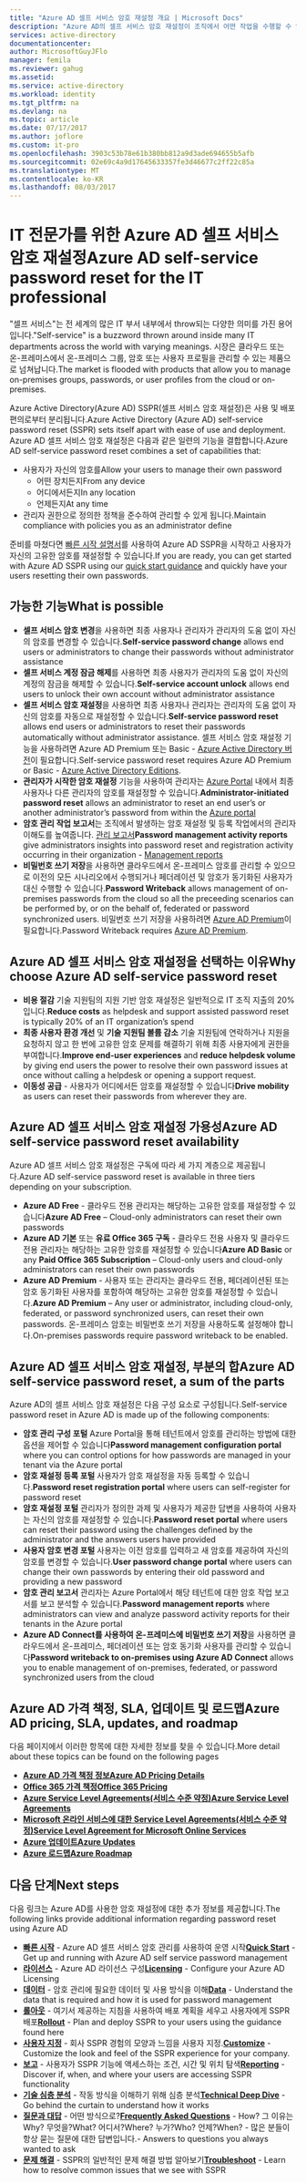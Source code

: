 ```yaml
---
title: "Azure AD 셀프 서비스 암호 재설정 개요 | Microsoft Docs"
description: "Azure AD의 셀프 서비스 암호 재설정이 조직에서 어떤 작업을 수행할 수 있나요?"
services: active-directory
documentationcenter: 
author: MicrosoftGuyJFlo
manager: femila
ms.reviewer: gahug
ms.assetid: 
ms.service: active-directory
ms.workload: identity
ms.tgt_pltfrm: na
ms.devlang: na
ms.topic: article
ms.date: 07/17/2017
ms.author: joflore
ms.custom: it-pro
ms.openlocfilehash: 3903c53b78e61b380bb812a9d3ade694655b5afb
ms.sourcegitcommit: 02e69c4a9d17645633357fe3d46677c2ff22c85a
ms.translationtype: MT
ms.contentlocale: ko-KR
ms.lasthandoff: 08/03/2017
---
```

# <a name="azure-ad-self-service-password-reset-for-the-it-professional"></a><span data-ttu-id="b5ba3-103">IT 전문가를 위한 Azure AD 셀프 서비스 암호 재설정</span><span class="sxs-lookup"><span data-stu-id="b5ba3-103">Azure AD self-service password reset for the IT professional</span></span>

<span data-ttu-id="b5ba3-104">"셀프 서비스"는 전 세계의 많은 IT 부서 내부에서 throw되는 다양한 의미를 가진 용어입니다.</span><span class="sxs-lookup"><span data-stu-id="b5ba3-104">"Self-service" is a buzzword thrown around inside many IT departments across the world with varying meanings.</span></span> <span data-ttu-id="b5ba3-105">시장은 클라우드 또는 온-프레미스에서 온-프레미스 그룹, 암호 또는 사용자 프로필을 관리할 수 있는 제품으로 넘쳐납니다.</span><span class="sxs-lookup"><span data-stu-id="b5ba3-105">The market is flooded with products that allow you to manage on-premises groups, passwords, or user profiles from the cloud or on-premises.</span></span>

<span data-ttu-id="b5ba3-106">Azure Active Directory(Azure AD) SSPR(셀프 서비스 암호 재설정)은 사용 및 배포 편의로부터 분리됩니다.</span><span class="sxs-lookup"><span data-stu-id="b5ba3-106">Azure Active Directory (Azure AD) self-service password reset (SSPR) sets itself apart with ease of use and deployment.</span></span> <span data-ttu-id="b5ba3-107">Azure AD 셀프 서비스 암호 재설정은 다음과 같은 일련의 기능을 결합합니다.</span><span class="sxs-lookup"><span data-stu-id="b5ba3-107">Azure AD self-service password reset combines a set of capabilities that:</span></span>

* <span data-ttu-id="b5ba3-108">사용자가 자신의 암호를</span><span class="sxs-lookup"><span data-stu-id="b5ba3-108">Allow your users to manage their own password</span></span>
  * <span data-ttu-id="b5ba3-109">어떤 장치든지</span><span class="sxs-lookup"><span data-stu-id="b5ba3-109">From any device</span></span>
  * <span data-ttu-id="b5ba3-110">어디에서든지</span><span class="sxs-lookup"><span data-stu-id="b5ba3-110">In any location</span></span>
  * <span data-ttu-id="b5ba3-111">언제든지</span><span class="sxs-lookup"><span data-stu-id="b5ba3-111">At any time</span></span>
* <span data-ttu-id="b5ba3-112">관리자 권한으로 정의한 정책을 준수하여 관리할 수 있게 됩니다.</span><span class="sxs-lookup"><span data-stu-id="b5ba3-112">Maintain compliance with policies you as an administrator define</span></span>

<span data-ttu-id="b5ba3-113">준비를 마쳤다면 [빠른 시작 설명서](active-directory-passwords-getting-started.md)를 사용하여 Azure AD SSPR을 시작하고 사용자가 자신의 고유한 암호를 재설정할 수 있습니다.</span><span class="sxs-lookup"><span data-stu-id="b5ba3-113">If you are ready, you can get started with Azure AD SSPR using our [quick start guidance](active-directory-passwords-getting-started.md) and quickly have your users resetting their own passwords.</span></span>

## <a name="what-is-possible"></a><span data-ttu-id="b5ba3-114">가능한 기능</span><span class="sxs-lookup"><span data-stu-id="b5ba3-114">What is possible</span></span>

* <span data-ttu-id="b5ba3-115">**셀프 서비스 암호 변경**을 사용하면 최종 사용자나 관리자가 관리자의 도움 없이 자신의 암호를 변경할 수 있습니다.</span><span class="sxs-lookup"><span data-stu-id="b5ba3-115">**Self-service password change** allows end users or administrators to change their passwords without administrator assistance</span></span>
* <span data-ttu-id="b5ba3-116">**셀프 서비스 계정 잠금 해제**를 사용하면 최종 사용자가 관리자의 도움 없이 자신의 계정의 잠금을 해제할 수 있습니다.</span><span class="sxs-lookup"><span data-stu-id="b5ba3-116">**Self-service account unlock** allows end users to unlock their own account without administrator assistance</span></span>
* <span data-ttu-id="b5ba3-117">**셀프 서비스 암호 재설정**을 사용하면 최종 사용자나 관리자는 관리자의 도움 없이 자신의 암호를 자동으로 재설정할 수 있습니다.</span><span class="sxs-lookup"><span data-stu-id="b5ba3-117">**Self-service password reset** allows end users or administrators to reset their passwords automatically without administrator assistance.</span></span> <span data-ttu-id="b5ba3-118">셀프 서비스 암호 재설정 기능을 사용하려면 Azure AD Premium 또는 Basic - [Azure Active Directory 버전](active-directory-editions.md)이 필요합니다.</span><span class="sxs-lookup"><span data-stu-id="b5ba3-118">Self-service password reset requires Azure AD Premium or Basic - [Azure Active Directory Editions](active-directory-editions.md).</span></span>
* <span data-ttu-id="b5ba3-119">**관리자가 시작한 암호 재설정** 기능을 사용하여 관리자는 [Azure Portal](https://docs.microsoft.com/azure/azure-portal-overview) 내에서 최종 사용자나 다른 관리자의 암호를 재설정할 수 있습니다.</span><span class="sxs-lookup"><span data-stu-id="b5ba3-119">**Administrator-initiated password reset** allows an administrator to reset an end user’s or another administrator’s password from within the [Azure portal](https://docs.microsoft.com/azure/azure-portal-overview)</span></span>
* <span data-ttu-id="b5ba3-120">**암호 관리 작업 보고서**는 조직에서 발생하는 암호 재설정 및 등록 작업에서의 관리자 이해도를 높여줍니다. [관리 보고서](active-directory-passwords-reporting.md)</span><span class="sxs-lookup"><span data-stu-id="b5ba3-120">**Password management activity reports** give administrators insights into password reset and registration activity occurring in their organization - [Management reports](active-directory-passwords-reporting.md)</span></span>
* <span data-ttu-id="b5ba3-121">**비밀번호 쓰기 저장**을 사용하면 클라우드에서 온-프레미스 암호를 관리할 수 있으므로 이전의 모든 시나리오에서 수행되거나 페더레이션 및 암호가 동기화된 사용자가 대신 수행할 수 있습니다.</span><span class="sxs-lookup"><span data-stu-id="b5ba3-121">**Password Writeback** allows management of on-premises passwords from the cloud so all the preceeding scenarios can be performed by, or on the behalf of, federated or password synchronized users.</span></span> <span data-ttu-id="b5ba3-122">비밀번호 쓰기 저장을 사용하려면 [Azure AD Premium](active-directory-get-started-premium.md)이 필요합니다.</span><span class="sxs-lookup"><span data-stu-id="b5ba3-122">Password Writeback requires [Azure AD Premium](active-directory-get-started-premium.md).</span></span>

## <a name="why-choose-azure-ad-self-service-password-reset"></a><span data-ttu-id="b5ba3-123">Azure AD 셀프 서비스 암호 재설정을 선택하는 이유</span><span class="sxs-lookup"><span data-stu-id="b5ba3-123">Why choose Azure AD self-service password reset</span></span>

* <span data-ttu-id="b5ba3-124">**비용 절감** 기술 지원팀의 지원 기반 암호 재설정은 일반적으로 IT 조직 지출의 20%입니다.</span><span class="sxs-lookup"><span data-stu-id="b5ba3-124">**Reduce costs** as helpdesk and support assisted password reset is typically 20% of an IT organization’s spend</span></span>
* <span data-ttu-id="b5ba3-125">**최종 사용자 환경 개선** 및 **기술 지원팀 볼륨 감소** 기술 지원팀에 연락하거나 지원을 요청하지 않고 한 번에 고유한 암호 문제를 해결하기 위해 최종 사용자에게 권한을 부여합니다.</span><span class="sxs-lookup"><span data-stu-id="b5ba3-125">**Improve end-user experiences** and **reduce helpdesk volume** by giving end users the power to resolve their own password issues at once without calling a helpdesk or opening a support request.</span></span>
* <span data-ttu-id="b5ba3-126">**이동성 공급** - 사용자가 어디에서든 암호를 재설정할 수 있습니다</span><span class="sxs-lookup"><span data-stu-id="b5ba3-126">**Drive mobility** as users can reset their passwords from wherever they are.</span></span>

## <a name="azure-ad-self-service-password-reset-availability"></a><span data-ttu-id="b5ba3-127">Azure AD 셀프 서비스 암호 재설정 가용성</span><span class="sxs-lookup"><span data-stu-id="b5ba3-127">Azure AD self-service password reset availability</span></span>

<span data-ttu-id="b5ba3-128">Azure AD 셀프 서비스 암호 재설정은 구독에 따라 세 가지 계층으로 제공됩니다.</span><span class="sxs-lookup"><span data-stu-id="b5ba3-128">Azure AD self-service password reset is available in three tiers depending on your subscription.</span></span>

* <span data-ttu-id="b5ba3-129">**Azure AD Free** - 클라우드 전용 관리자는 해당하는 고유한 암호를 재설정할 수 있습니다</span><span class="sxs-lookup"><span data-stu-id="b5ba3-129">**Azure AD Free** – Cloud-only administrators can reset their own passwords</span></span>
* <span data-ttu-id="b5ba3-130">**Azure AD 기본** 또는 **유료 Office 365 구독** - 클라우드 전용 사용자 및 클라우드 전용 관리자는 해당하는 고유한 암호를 재설정할 수 있습니다</span><span class="sxs-lookup"><span data-stu-id="b5ba3-130">**Azure AD Basic** or any **Paid Office 365 Subscription** – Cloud-only users and cloud-only administrators can reset their own passwords</span></span>
* <span data-ttu-id="b5ba3-131">**Azure AD Premium** - 사용자 또는 관리자는 클라우드 전용, 페더레이션된 또는 암호 동기화된 사용자를 포함하여 해당하는 고유한 암호를 재설정할 수 있습니다.</span><span class="sxs-lookup"><span data-stu-id="b5ba3-131">**Azure AD Premium** – Any user or administrator, including cloud-only, federated, or password synchronized users, can reset their own passwords.</span></span> <span data-ttu-id="b5ba3-132">온-프레미스 암호는 비밀번호 쓰기 저장을 사용하도록 설정해야 합니다.</span><span class="sxs-lookup"><span data-stu-id="b5ba3-132">On-premises passwords require password writeback to be enabled.</span></span>

## <a name="azure-ad-self-service-password-reset-a-sum-of-the-parts"></a><span data-ttu-id="b5ba3-133">Azure AD 셀프 서비스 암호 재설정, 부분의 합</span><span class="sxs-lookup"><span data-stu-id="b5ba3-133">Azure AD self-service password reset, a sum of the parts</span></span>

<span data-ttu-id="b5ba3-134">Azure AD의 셀프 서비스 암호 재설정은 다음 구성 요소로 구성됩니다.</span><span class="sxs-lookup"><span data-stu-id="b5ba3-134">Self-service password reset in Azure AD is made up of the following components:</span></span>

* <span data-ttu-id="b5ba3-135">**암호 관리 구성 포털** Azure Portal을 통해 테넌트에서 암호를 관리하는 방법에 대한 옵션을 제어할 수 있습니다</span><span class="sxs-lookup"><span data-stu-id="b5ba3-135">**Password management configuration portal** where you can control options for how passwords are managed in your tenant via the Azure portal</span></span>
* <span data-ttu-id="b5ba3-136">**암호 재설정 등록 포털** 사용자가 암호 재설정을 자동 등록할 수 있습니다.</span><span class="sxs-lookup"><span data-stu-id="b5ba3-136">**Password reset registration portal** where users can self-register for password reset</span></span>
* <span data-ttu-id="b5ba3-137">**암호 재설정 포털** 관리자가 정의한 과제 및 사용자가 제공한 답변을 사용하여 사용자는 자신의 암호를 재설정할 수 있습니다.</span><span class="sxs-lookup"><span data-stu-id="b5ba3-137">**Password reset portal** where users can reset their password using the challenges defined by the administrator and the answers users have provided</span></span>
* <span data-ttu-id="b5ba3-138">**사용자 암호 변경 포털** 사용자는 이전 암호를 입력하고 새 암호를 제공하여 자신의 암호를 변경할 수 있습니다.</span><span class="sxs-lookup"><span data-stu-id="b5ba3-138">**User password change portal** where users can change their own passwords by entering their old password and providing a new password</span></span>
* <span data-ttu-id="b5ba3-139">**암호 관리 보고서** 관리자는 Azure Portal에서 해당 테넌트에 대한 암호 작업 보고서를 보고 분석할 수 있습니다.</span><span class="sxs-lookup"><span data-stu-id="b5ba3-139">**Password management reports** where administrators can view and analyze password activity reports for their tenants in the Azure portal</span></span>
* <span data-ttu-id="b5ba3-140">**Azure AD Connect를 사용하여 온-프레미스에 비밀번호 쓰기 저장**을 사용하면 클라우드에서 온-프레미스, 페더레이션 또는 암호 동기화 사용자를 관리할 수 있습니다</span><span class="sxs-lookup"><span data-stu-id="b5ba3-140">**Password writeback to on-premises using Azure AD Connect** allows you to enable management of on-premises, federated, or password synchronized users from the cloud</span></span>

## <a name="azure-ad-pricing-sla-updates-and-roadmap"></a><span data-ttu-id="b5ba3-141">Azure AD 가격 책정, SLA, 업데이트 및 로드맵</span><span class="sxs-lookup"><span data-stu-id="b5ba3-141">Azure AD pricing, SLA, updates, and roadmap</span></span>

<span data-ttu-id="b5ba3-142">다음 페이지에서 이러한 항목에 대한 자세한 정보를 찾을 수 있습니다.</span><span class="sxs-lookup"><span data-stu-id="b5ba3-142">More detail about these topics can be found on the following pages</span></span>

* [<span data-ttu-id="b5ba3-143">**Azure AD 가격 책정 정보**</span><span class="sxs-lookup"><span data-stu-id="b5ba3-143">**Azure AD Pricing Details**</span></span>](https://azure.microsoft.com/pricing/details/active-directory/)
* [<span data-ttu-id="b5ba3-144">**Office 365 가격 책정**</span><span class="sxs-lookup"><span data-stu-id="b5ba3-144">**Office 365 Pricing**</span></span>](https://products.office.com/compare-all-microsoft-office-products?tab=2)
* [<span data-ttu-id="b5ba3-145">**Azure Service Level Agreements(서비스 수준 약정)**</span><span class="sxs-lookup"><span data-stu-id="b5ba3-145">**Azure Service Level Agreements**</span></span>](https://azure.microsoft.com/support/legal/sla/)
* [<span data-ttu-id="b5ba3-146">**Microsoft 온라인 서비스에 대한 Service Level Agreements(서비스 수준 약정)**</span><span class="sxs-lookup"><span data-stu-id="b5ba3-146">**Service Level Agreement for Microsoft Online Services**</span></span>](http://go.microsoft.com/fwlink/?LinkID=272026&clcid=0x409)
* [<span data-ttu-id="b5ba3-147">**Azure 업데이트**</span><span class="sxs-lookup"><span data-stu-id="b5ba3-147">**Azure Updates**</span></span>](https://azure.microsoft.com/updates/)
* [<span data-ttu-id="b5ba3-148">**Azure 로드맵**</span><span class="sxs-lookup"><span data-stu-id="b5ba3-148">**Azure Roadmap**</span></span>](https://www.microsoft.com/cloud-platform/roadmap-recently-available)

## <a name="next-steps"></a><span data-ttu-id="b5ba3-149">다음 단계</span><span class="sxs-lookup"><span data-stu-id="b5ba3-149">Next steps</span></span>

<span data-ttu-id="b5ba3-150">다음 링크는 Azure AD를 사용한 암호 재설정에 대한 추가 정보를 제공합니다.</span><span class="sxs-lookup"><span data-stu-id="b5ba3-150">The following links provide additional information regarding password reset using Azure AD</span></span>

* <span data-ttu-id="b5ba3-151">[**빠른 시작**](active-directory-passwords-getting-started.md) - Azure AD 셀프 서비스 암호 관리를 사용하여 운영 시작</span><span class="sxs-lookup"><span data-stu-id="b5ba3-151">[**Quick Start**](active-directory-passwords-getting-started.md) - Get up and running with Azure AD self service password management</span></span> 
* <span data-ttu-id="b5ba3-152">[**라이선스**](active-directory-passwords-licensing.md) - Azure AD 라이선스 구성</span><span class="sxs-lookup"><span data-stu-id="b5ba3-152">[**Licensing**](active-directory-passwords-licensing.md) - Configure your Azure AD Licensing</span></span>
* <span data-ttu-id="b5ba3-153">[**데이터**](active-directory-passwords-data.md) - 암호 관리에 필요한 데이터 및 사용 방식을 이해</span><span class="sxs-lookup"><span data-stu-id="b5ba3-153">[**Data**](active-directory-passwords-data.md) - Understand the data that is required and how it is used for password management</span></span>
* <span data-ttu-id="b5ba3-154">[**롤아웃**](active-directory-passwords-best-practices.md) - 여기서 제공하는 지침을 사용하여 배포 계획을 세우고 사용자에게 SSPR 배포</span><span class="sxs-lookup"><span data-stu-id="b5ba3-154">[**Rollout**](active-directory-passwords-best-practices.md) - Plan and deploy SSPR to your users using the guidance found here</span></span>
* <span data-ttu-id="b5ba3-155">[**사용자 지정**](active-directory-passwords-customize.md) - 회사 SSPR 경험의 모양과 느낌을 사용자 지정.</span><span class="sxs-lookup"><span data-stu-id="b5ba3-155">[**Customize**](active-directory-passwords-customize.md) - Customize the look and feel of the SSPR experience for your company.</span></span>
* <span data-ttu-id="b5ba3-156">[**보고**](active-directory-passwords-reporting.md) - 사용자가 SSPR 기능에 액세스하는 조건, 시간 및 위치 탐색</span><span class="sxs-lookup"><span data-stu-id="b5ba3-156">[**Reporting**](active-directory-passwords-reporting.md) - Discover if, when, and where your users are accessing SSPR functionality</span></span>
* <span data-ttu-id="b5ba3-157">[**기술 심층 분석**](active-directory-passwords-how-it-works.md) - 작동 방식을 이해하기 위해 심층 분석</span><span class="sxs-lookup"><span data-stu-id="b5ba3-157">[**Technical Deep Dive**](active-directory-passwords-how-it-works.md) - Go behind the curtain to understand how it works</span></span>
* <span data-ttu-id="b5ba3-158">[**질문과 대답**](active-directory-passwords-faq.md) - 어떤 방식으로?</span><span class="sxs-lookup"><span data-stu-id="b5ba3-158">[**Frequently Asked Questions**](active-directory-passwords-faq.md) - How?</span></span> <span data-ttu-id="b5ba3-159">그 이유는</span><span class="sxs-lookup"><span data-stu-id="b5ba3-159">Why?</span></span> <span data-ttu-id="b5ba3-160">무엇을?</span><span class="sxs-lookup"><span data-stu-id="b5ba3-160">What?</span></span> <span data-ttu-id="b5ba3-161">어디서?</span><span class="sxs-lookup"><span data-stu-id="b5ba3-161">Where?</span></span> <span data-ttu-id="b5ba3-162">누가?</span><span class="sxs-lookup"><span data-stu-id="b5ba3-162">Who?</span></span> <span data-ttu-id="b5ba3-163">언제?</span><span class="sxs-lookup"><span data-stu-id="b5ba3-163">When?</span></span> <span data-ttu-id="b5ba3-164">- 많은 분들이 항상 묻는 질문에 대한 답변입니다.</span><span class="sxs-lookup"><span data-stu-id="b5ba3-164">- Answers to questions you always wanted to ask</span></span>
* <span data-ttu-id="b5ba3-165">[**문제 해결**](active-directory-passwords-troubleshoot.md) - SSPR의 일반적인 문제 해결 방법 알아보기</span><span class="sxs-lookup"><span data-stu-id="b5ba3-165">[**Troubleshoot**](active-directory-passwords-troubleshoot.md) - Learn how to resolve common issues that we see with SSPR</span></span>

